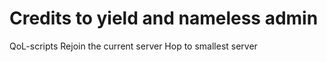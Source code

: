 # Credits to yield and nameless admin 
QoL-scripts
Rejoin the current server
Hop to smallest server
